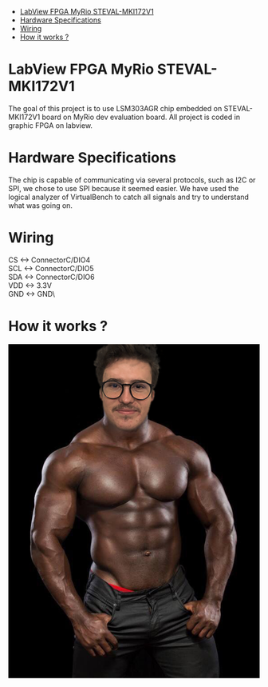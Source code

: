 
- [LabView FPGA MyRio STEVAL-MKI172V1](#labview-fpga-myrio-steval-mki172v1)
- [Hardware Specifications](#hardware-specifications)
- [Wiring](#wiring)
- [How it works ?](#how-it-works-)


# LabView FPGA MyRio STEVAL-MKI172V1

The goal of this project is to use LSM303AGR chip embedded on STEVAL-MKI172V1 board on MyRio dev evaluation board.
All project is coded in graphic FPGA on labview.

# Hardware Specifications

The chip is capable of communicating via several protocols, such as I2C or SPI, we chose to use SPI because it seemed easier.
We have used the logical analyzer of VirtualBench to catch all signals and try to understand what was going on.

# Wiring

CS <-> ConnectorC/DIO4\
SCL <-> ConnectorC/DIO5\
SDA <-> ConnectorC/DIO6\
VDD <-> 3.3V\
GND <-> GND\

# How it works ?





![My Image](img/bg.png)


